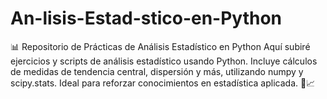 # An-lisis-Estad-stico-en-Python
📊 Repositorio de Prácticas de Análisis Estadístico en Python  Aquí subiré ejercicios y scripts de análisis estadístico usando Python. Incluye cálculos de medidas de tendencia central, dispersión y más, utilizando numpy y scipy.stats. Ideal para reforzar conocimientos en estadística aplicada. 🚀📈
